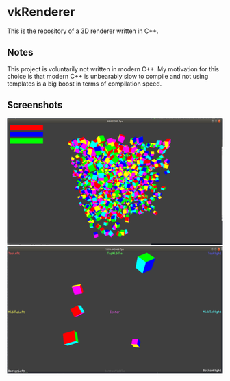 # vkRenderer

This is the repository of a 3D renderer written in C++.

## Notes

This project is voluntarily not written in modern C++. My motivation for this choice is that modern C++ is unbearably slow to compile and not using templates is a big boost in terms of compilation speed.

## Screenshots
![renderer_1](screenshots/renderer_1.png)
![renderer_2](screenshots/renderer_2.png)
